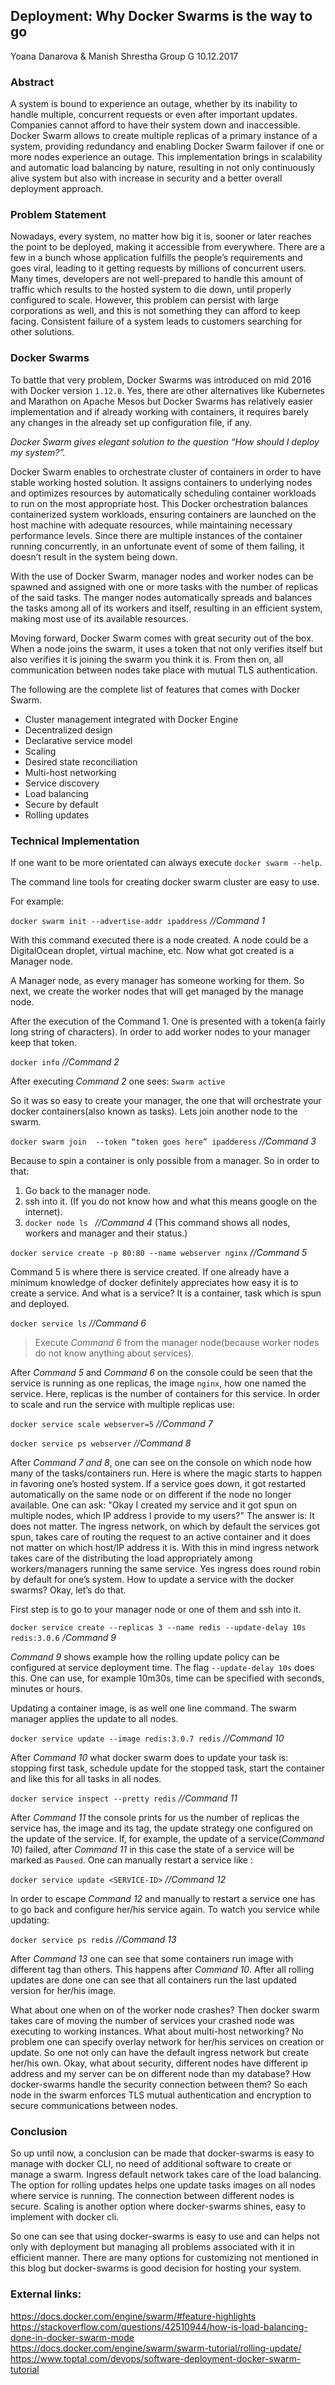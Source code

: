 **Deployment**: Why Docker Swarms is the way to go
----------------------------------------------

Yoana Danarova & Manish Shrestha
Group G
10.12.2017

 
### **Abstract**
A system is bound to experience an outage, whether by its inability to handle multiple, concurrent requests or even after important updates.
Companies cannot afford to have their system down and inaccessible.
Docker Swarm allows to create multiple replicas of a primary instance of a system, providing redundancy and enabling Docker Swarm failover if one or more nodes experience an outage.
This implementation brings in scalability and automatic load balancing by nature, resulting in not only continuously alive system but also with increase in security and a better overall deployment approach.
 
### **Problem Statement**
Nowadays, every system, no matter how big it is, sooner or later reaches the point to be deployed, making it accessible from everywhere. There are a few in a bunch whose application fulfills the people’s requirements and goes viral, leading to it getting requests by millions of concurrent users. Many times, developers are not well-prepared to handle this amount of traffic which results to the hosted system to die down, until properly configured to scale. However, this problem can persist with large corporations as well, and this is not something they can afford to keep facing. Consistent failure of a system leads to customers searching for other solutions.
 
 
### **Docker Swarms**
To battle that very problem, Docker Swarms was introduced on mid 2016 with Docker version `1.12.0`. Yes, there are other alternatives like Kubernetes and Marathon on Apache Mesos but Docker Swarms has relatively easier implementation and if already working with containers, it requires barely any changes in the already set up configuration file, if any.


*Docker Swarm gives elegant solution to the question “How should I deploy my system?”.*

Docker Swarm enables to orchestrate cluster of containers in order to have stable working hosted solution. It assigns containers to underlying nodes and optimizes resources by automatically scheduling container workloads to run on the most appropriate host. This Docker orchestration balances containerized system workloads, ensuring containers are launched on the host machine with adequate resources, while maintaining necessary performance levels. Since there are multiple instances of the container running concurrently, in an unfortunate event of some of them failing, it doesn’t result in the system being down.
 
With the use of Docker Swarm, manager nodes and worker nodes can be spawned and assigned with one or more tasks with the number of replicas of the said tasks. The manger nodes automatically spreads and balances the tasks among all of its workers and itself, resulting in an efficient system, making most use of its available resources.

Moving forward, Docker Swarm comes with great security out of the box. When a node joins the swarm, it uses a token that not only verifies itself but also verifies it is joining the swarm you think it is. From then on, all communication between nodes take place with mutual TLS authentication.

The following are the complete list of features that comes with Docker Swarm.

- Cluster management integrated with Docker Engine
- Decentralized design
- Declarative service model
- Scaling
- Desired state reconciliation
- Multi-host networking
- Service discovery
- Load balancing
- Secure by default
- Rolling updates

### **Technical Implementation**
If one want to be more orientated can always execute `docker swarm --help`.

The command line tools for creating docker swarm cluster are easy to use.

For example:

`docker swarm init --advertise-addr ipaddress`  *//Command 1*

With this command executed there is a node created. A node could be a DigitalOcean droplet, virtual machine, etc.  Now what got created is a Manager node.

A Manager node, as every manager has someone working for them. So next, we create the worker nodes that will get managed by the manage node. 

After the execution of the Command 1. One is presented with a token(a fairly long string of characters). In order to add worker nodes to your manager keep that token. 

`docker info`  *//Command 2*

After executing *Command 2* one sees: `Swarm active`

So it was so easy to create your manager, the one that will orchestrate your docker containers(also known as tasks).  Lets join another node to the swarm.

`docker swarm join  --token “token goes here” ipadderess` *//Command 3*

Because to spin a container is only possible from a manager. So  in order to that:

1. Go back to the manager node.
2. ssh into it.  (If you do not know how and what this means google on the internet). 
3. `docker node ls ` *//Command 4* (This command shows all nodes, workers and manager and their status.)

`docker service create -p 80:80 --name webserver nginx`  *//Command 5*

Command 5 is where there is service created. If one already have a minimum knowledge of docker definitely appreciates how easy it is to create a service. And what is a service?  It is a container, task which is spun and deployed.
 
`docker service ls` *//Command 6*

> Execute *Command 6* from the manager node(because worker nodes do not know anything about services).
 
After *Command 5* and *Command 6* on the console could be seen that the service is running as one replicas, the image `nginx`, how one named the service. Here, replicas is the number of containers for this service. In order to scale and run the service with multiple replicas use:

`docker service scale webserver=5`      *//Command 7*

`docker service ps webserver`      *//Command 8*

After *Command 7 and  8*, one can see on the console on which node how many of the tasks/containers run. Here is where the magic starts to happen in favoring one’s hosted system. If a service goes down, it got restarted automatically on the same node or on different if the node no longer available. One can ask: "Okay I created my service and it got spun on multiple nodes, which IP address I provide to my users?" The answer is: It does not matter. The ingress network, on which by default the services got spun, takes care of routing the request to an active container and it does not matter on which host/IP address it is. With this in mind ingress network takes care of the distributing the load appropriately among workers/managers running the same service. Yes ingress does round robin by default for one’s system. How to update a service with the docker swarms?  Okay, let’s do that.

First step is to go to your manager node or one of them and ssh into it. 

`docker service create --replicas 3 --name redis --update-delay 10s redis:3.0.6` */Command 9*

*Command 9* shows example how the rolling update policy can be configured at service deployment time.  The flag `--update-delay 10s` does this. One can use, for example 10m30s, time can be specified with seconds, minutes or hours. 

Updating a container image, is as well one line command. The swarm manager applies the update to all nodes. 

`docker service update --image redis:3.0.7 redis`  *//Command 10*

After *Command 10* what docker swarm does to update your task is:
stopping first task, schedule update for the stopped task, start the container and like this for all tasks in all nodes.

`docker service inspect --pretty redis` *//Command 11*

After *Command 11* the console prints for us the number of replicas the service has, the image and its tag, the update strategy one configured on the update of the service. If, for example, the update of a service(*Command 10*) failed, after *Command 11* in this case the state of a service will be marked as `Paused`. One can manually restart a service like :

`docker service update <SERVICE-ID>` *//Command 12*

In order to escape *Command 12* and manually to restart a service one has to go back and configure her/his service again. To watch you service while updating:

`docker service ps redis` *//Command 13*

After *Command 13* one can see that some containers run image with different tag than others. This happens after *Command 10*. After all rolling updates are done one can see that all containers run the last updated version for her/his image.
 
What about one when on of the worker node crashes? Then docker swarm takes care of  moving the number of services your crashed node was executing to working instances. What about multi-host networking? No problem one can specify overlay network for her/his services on creation or update. So one not only can have the default ingress network but create her/his own. Okay, what about security, different nodes have different ip address and my server can be on different node than my database? How docker-swarms handle the security connection between them? So each node in the swarm enforces TLS mutual authentication and encryption to secure communications between nodes. 

### Conclusion
 
So up until now, a conclusion can be made that docker-swarms is easy to manage with docker CLI, no need of additional software to create or manage a swarm. Ingress default network takes care of the load balancing. The option for rolling updates helps one update tasks images on all nodes where service is running.  The connection between different nodes is secure. Scaling is another option where docker-swarms shines, easy to implement with docker cli.

So one can see that using docker-swarms is easy to use and can helps not only with deployment but managing all problems associated with it in efficient manner. There are many options for customizing not mentioned in this blog but docker-swarms is good decision for hosting your system.
 
### External links:
https://docs.docker.com/engine/swarm/#feature-highlights
https://stackoverflow.com/questions/42510944/how-is-load-balancing-done-in-docker-swarm-mode
https://docs.docker.com/engine/swarm/swarm-tutorial/rolling-update/
https://www.toptal.com/devops/software-deployment-docker-swarm-tutorial
